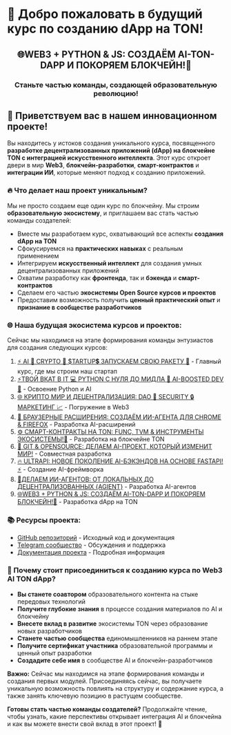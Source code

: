 # 🚀 Добро пожаловать в будущий курс по созданию dApp на TON!

<div align="center">
  <h2>🌐WEB3 + PYTHON & JS: СОЗДАЁМ AI-TON-DAPP И ПОКОРЯЕМ БЛОКЧЕЙН!💎</h2>
  <h3>Станьте частью команды, создающей образовательную революцию!</h3>
</div>

## 👋 Приветствуем вас в нашем инновационном проекте!

Вы находитесь у истоков создания уникального курса, посвященного **разработке децентрализованных приложений (dApp) на блокчейне TON с интеграцией искусственного интеллекта**. Этот курс откроет двери в мир **Web3**, **блокчейн-разработки**, **смарт-контрактов** и **интеграции ИИ**, которые меняют подход к созданию приложений.

### 🔥 Что делает наш проект уникальным?

Мы не просто создаем еще один курс по блокчейну. Мы строим **образовательную экосистему**, и приглашаем вас стать частью команды создателей:

- Вместе мы разработаем курс, охватывающий все аспекты **создания dApp на TON**
- Сфокусируемся на **практических навыках** с реальным применением
- Интегрируем **искусственный интеллект** для создания умных децентрализованных приложений
- Охватим разработку как **фронтенда**, так и **бэкенда** и **смарт-контрактов**
- Сделаем его частью **экосистемы Open Source курсов и проектов**
- Предоставим возможность получить **ценный практический опыт** и **признание в сообществе разработчиков**

### 🌐 Наша будущая экосистема курсов и проектов:

Сейчас мы находимся на этапе формирования команды энтузиастов для создания следующих курсов:

1. [⚡️ AI 🤖 CRYPTO 💎 $TARTUP💲 ЗАПУСКАЕМ СВОЮ РАКЕТУ 🚀](https://stepik.org/course/231513) - Главный курс, где мы строим наш стартап
2. [⚡ТВОЙ ВКАТ В IT 💻 PYTHON С НУЛЯ ДО МИДЛА 🐍 AI-BOOSTED DEV 🤖](https://stepik.org/course/186465) - Освоение Python и AI
3. [🌐 КРИПТО МИР И ДЕЦЕНТРАЛИЗАЦИЯ: DAO 🤝 SECURITY 🔒 МАРКЕТИНГ 📈](https://stepik.org/course/233105) - Погружение в Web3
4. [🧩 БРАУЗЕРНЫЕ РАСШИРЕНИЯ: СОЗДАЁМ ИИ-АГЕНТА ДЛЯ CHROME & FIREFOX](https://stepik.org/course/233103) - Разработка AI-расширений
5. [⚙️ СМАРТ-КОНТРАКТЫ НА TON: FUNC, TVM & ИНСТРУМЕНТЫ ЭКОСИСТЕМЫ!💎](https://stepik.org/course/232994) - Разработка на блокчейне TON
6. [🚀 GIT & OPENSOURCE: ДЕЛАЕМ AI-ПРОЕКТ, КОТОРЫЙ ИЗМЕНИТ МИР!](https://stepik.org/course/232991) - Совместная разработка
7. [🔥 ULTRAPI: НОВОЕ ПОКОЛЕНИЕ AI-БЭКЭНДОВ НА ОСНОВЕ FASTAPI! ⚡️](https://stepik.org/course/181136) - Создание AI-фреймворка
8. [🤖ДЕЛАЕМ ИИ-АГЕНТОВ: ОТ ЛОКАЛЬНЫХ ДО ДЕЦЕНТРАЛИЗОВАННЫХ {AGIENT}](https://stepik.org/course/185616) - Разработка AI-агентов
9. [🌐WEB3 + PYTHON & JS: СОЗДАЁМ AI-TON-DAPP И ПОКОРЯЕМ БЛОКЧЕЙН!💎](https://stepik.org/course/118613) - Разработка dApp на TON

### 📚 Ресурсы проекта:

- [GitHub репозиторий](https://github.com/LNDMN/AI_CRYPTO_STARTUP) - Исходный код и документация
- [Telegram сообщество](https://t.me/AI_CRYPTO_STARTUP) - Обсуждения и поддержка
- [Документация проекта](https://github.com/LNDMN/AI_CRYPTO_STARTUP/tree/main/docs) - Подробная информация

### 🌟 Почему стоит присоединиться к созданию курса по Web3 AI TON dApp?

- **Вы станете соавтором** образовательного контента на стыке передовых технологий
- **Получите глубокие знания** в процессе создания материалов по AI и блокчейну
- **Внесете вклад в развитие** экосистемы TON через образование новых разработчиков
- **Станете частью сообщества** единомышленников на раннем этапе
- **Получите сертификат участника** образовательной программы и ценный опыт разработки
- **Создадите себе имя** в сообществе AI и блокчейн-разработчиков

**Важно:** Сейчас мы находимся на этапе формирования команды и создания первых модулей. Присоединяясь сейчас, вы получаете уникальную возможность повлиять на структуру и содержание курса, а также занять ключевую позицию в растущем сообществе.

**Готовы стать частью команды создателей?** Продолжайте чтение, чтобы узнать, какие перспективы открывает интеграция AI и блокчейна и как вы можете внести свой вклад в этот проект! 🚀 